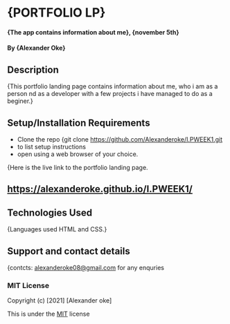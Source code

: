 # {PORTFOLIO LP}
#### {The app contains information about me}, {november 5th}
#### By **{Alexander Oke}**
## Description
{This portfolio landing page contains information about me, who i am as a person nd as a developer with a few projects i have managed to do as a beginer.}
## Setup/Installation Requirements
* Clone the repo {git clone https://github.com/Alexanderoke/I.PWEEK1.git
* to list setup instructions
* open using a web browser of your choice.


{Here is the live link to the portfolio landing page.
## https://alexanderoke.github.io/I.PWEEK1/
## Technologies Used
{Languages used HTML and CSS.}
## Support and contact details
{contcts: alexanderoke08@gmail.com for any enquries
### MIT License

Copyright (c) [2021] [Alexander oke]

This is under the [MIT](LICENSE) license
